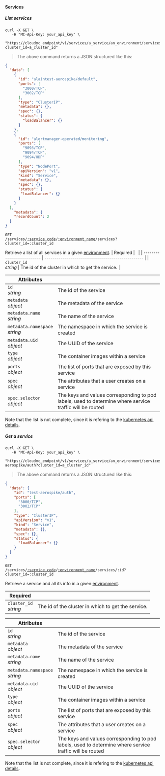 #### Services

<!-------------------- LIST SERVICES -------------------->

##### List services

```shell
curl -X GET \
   -H "MC-Api-Key: your_api_key" \
   "https://cloudmc_endpoint/v1/services/a_service/an_environment/services?cluster_id=a_cluster_id"
```

> The above command returns a JSON structured like this:

```json
{
  "data": [
    {
      "id": "alaintest-aerospike/default",
      "ports": [
        "3000/TCP",
        "3002/TCP"
      ],
      "type": "ClusterIP",
      "metadata": {},
      "spec": {},
      "status": {
        "loadBalancer": {}
      }
    },
    {
      "id": "alertmanager-operated/monitoring",
      "ports": [
        "9093/TCP",
        "9094/TCP",
        "9094/UDP"
      ],
      "type": "NodePort",
      "apiVersion": "v1",
      "kind": "Service",
      "metadata": {},
      "spec": {},
      "status": {
       "loadBalancer": {}
      }
    }
  ],
    "metadata": {
    "recordCount": 2
  }
}
```

<code>GET /services/<a href="#administration-service-connections">:service_code</a>/<a href="#administration-environments">:environment_name</a>/services?cluster_id=:cluster_id</code>

Retrieve a list of all services in a given [environment](#administration-environments).
| Required                   | &nbsp;                                             |
| -------------------------- | -------------------------------------------------- |
| `cluster_id` <br/>_string_ | The id of the cluster in which to get the service. |

| Attributes                                 | &nbsp;                                                          |
| ------------------------------------------ | --------------------------------------------------------------- |
| `id` <br/>_string_                         | The id of the service                                           |
| `metadata` <br/>_object_                   | The metadata of the service                                     |
| `metadata.name` <br/>_string_              | The name of the service                                         |
| `metadata.namespace` <br/>_string_         | The namespace in which the service is created                   |
| `metadata.uid` <br/>_object_               | The UUID of the service                                         |
| `type` <br/>_object_                       | The container images within a service                           |
| `ports`<br/>_object_                       | The list of ports that are exposed by this service              |
| `spec`<br/>_object_                        | The attributes that a user creates on a service                 |
| `spec.selector`<br/>_object_               | The keys and values corresponding to pod labels, used to determine where service traffic will be routed |

Note that the list is not complete, since it is refering to the [kubernetes api details](https://github.com/kubernetes/community/blob/master/contributors/devel/sig-architecture/api-conventions.md).

<!-------------------- GET A SERVICE -------------------->

##### Get a service

```shell
curl -X GET \
   -H "MC-Api-Key: your_api_key" \
   "https://cloudmc_endpoint/v1/services/a_service/an_environment/services/test-aerospike/auth?cluster_id=a_cluster_id"
```

> The above command returns a JSON structured like this:

```json
{
  "data": {
    "id": "test-aerospike/auth",
    "ports": [
      "3000/TCP",
      "3002/TCP"
    ],
    "type": "ClusterIP",
    "apiVersion": "v1",
    "kind": "Service",
    "metadata": {},
    "spec": {},
    "status": {
      "loadBalancer": {}
    }
  }
}
```

<code>GET /services/<a href="#administration-service-connections">:service_code</a>/<a href="#administration-environments">:environment_name</a>/services/:id?cluster_id=:cluster_id</code>

Retrieve a service and all its info in a given [environment](#administration-environments).

| Required                   | &nbsp;                                             |
| -------------------------- | -------------------------------------------------- |
| `cluster_id` <br/>_string_ | The id of the cluster in which to get the service. |

| Attributes                                 | &nbsp;                                                          |
| ------------------------------------------ | --------------------------------------------------------------- |
| `id` <br/>_string_                         | The id of the service                                           |
| `metadata` <br/>_object_                   | The metadata of the service                                     |
| `metadata.name` <br/>_string_              | The name of the service                                         |
| `metadata.namespace` <br/>_string_         | The namespace in which the service is created                   |
| `metadata.uid` <br/>_object_               | The UUID of the service                                         |
| `type` <br/>_object_                       | The container images within a service                           |
| `ports`<br/>_object_                       | The list of ports that are exposed by this service              |
| `spec`<br/>_object_                        | The attributes that a user creates on a service                 |
| `spec.selector`<br/>_object_               | The keys and values corresponding to pod labels, used to determine where service traffic will be routed |

Note that the list is not complete, since it is refering to the [kubernetes api details](https://github.com/kubernetes/community/blob/master/contributors/devel/sig-architecture/api-conventions.md).
